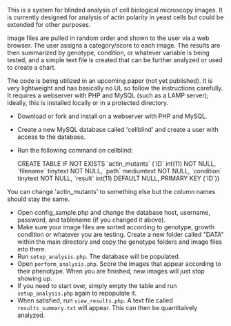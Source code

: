 This is a system for blinded analysis of cell biological microscopy images. It is currently designed for analysis of actin polarity in yeast cells but could be extended for other purposes. 

Image files are pulled in random order and shown to the user via a web browser. The user assigns a category/score to each image. The results are then summarized by genotype, condition, or whatever variable is being tested, and a simple text file is created that can be further analyzed or used to create a chart.

The code is being utilized in an upcoming paper (not yet published). It is very lightweight and has basically no UI, so follow the instructions carefully. It requires a webserver with PHP and MySQL (such as a LAMP server); ideally, this is installed locally or in a protected directory.

* Download or fork and install on a webserver with PHP and MySQL.
* Create a new MySQL database called 'cellblind' and create a user with access to the database.
* Run the following command on cellblind: 

    CREATE TABLE IF NOT EXISTS \`actin_mutants\` (\`ID\` int(11) NOT NULL, \`filename\` tinytext NOT NULL, \`path\` mediumtext NOT NULL, \`condition\` tinytext NOT NULL, \`result\` int(11) DEFAULT NULL, PRIMARY KEY (\`ID\`))       

You can change 'actin_mutants' to something else but the column names should stay the same.

* Open config_sample.php and change the database host, username, password, and tablename (if you changed it above).
* Make sure your image files are sorted according to genotype, growth condition or whatever you are testing. Create a new folder called "DATA" within the main directory and copy the genotype folders and image files into there.
* Run `setup_analysis.php`. The database will be populated.
* Open `perform_analysis.php`. Score the images that appear according to their phenotype. When you are finished, new images will just stop showing up.
* If you need to start over, simply empty the table and run `setup_analysis.php` again to repopulate it.
* When satisfied, run `view_results.php`. A text file called `results_summary.txt` will appear. This can then be quantitaively analyzed.

